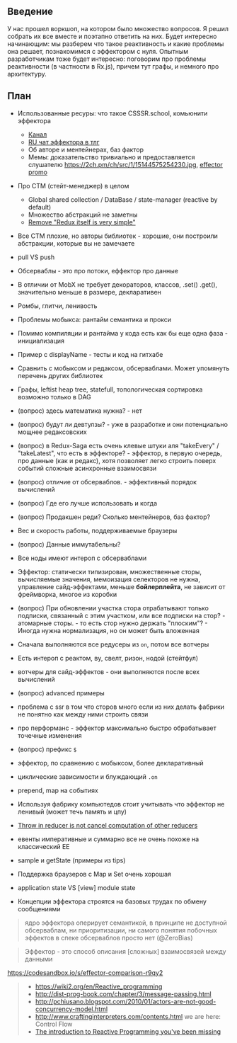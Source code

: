 ## Введение

У нас прошел воркшоп, на котором было множество вопросов. Я решил собрать их все вместе и поэтапно ответить на них. Будет интересно начинающим: мы разберем что такое реактивность и какие проблемы она решает, познакомимся с эффектором с нуля. Опытным разработчикам тоже будет интересно: поговорим про проблемы реактивности (в частности в Rx.js), причем тут графы, и немного про архитектуру.

## План

- Использованные ресуры: что такое CSSSR.school, комьюнити эффектора
  - [Канал](https://www.youtube.com/channel/UCdkZ6ckHOJ3DjAYxoGeMG0w/videos)
  - [RU чат эффектора в тлг](https://t.me/effector_ru)
  - Об авторе и ментейнерах, баз фактор
  - Мемы: доказательство тривиально и предоставляется слушателю https://2ch.pm/ch/src/1/15144575254230.jpg, [effector promo](https://t.me/effector_ru/26937)
- Про СТМ (стейт-менеджер) в целом
  - Global shared collection / DataBase / state-manager (reactive by default)
  - Множество абстракций не заметны
  - [Remove "Redux itself is very simple"](https://github.com/reduxjs/redux/pull/2950)

- Все СТМ плохие, но авторы библиотек - хорошие, они построили абстракции, которые вы не замечаете
- pull VS push
- Обсерваблы - это про потоки, еффектор про данные
- В отличии от MobX не требует декораторов, классов, .set() .get(), значительно меньше в размере, декларативен
- Ромбы, глитчи, ленивость
- Проблемы мобыкса: рантайм семантика и прокси
- Помимо компиляции и рантайма у кода есть как бы еще одна фаза - инициализация
- Пример с displayName - тесты и код на гитхабе
- Сравнить с мобыксом и редаксом, обсерваблами. Может упомянуть перечень других библиотек
- Графы, leftist heap tree, statefull, топологическая сортировка возможно только в DAG
- (вопрос) здесь математика нужна? - нет
- (вопрос) будут ли девтулзы? - уже в разработке и они потенциально мощнее редаксовских
- (вопрос) в Redux-Saga есть очень клевые штуки аля "takeEvery" / "takeLatest", что есть в эффекторе? - эффектор, в первую очередь, про данные (как и редакс), хотя позволяет легко строить поверх событий сложные асинхронные взаимосвязи
- (вопрос) отличие от обсерваблов. - эффективный порядок вычислений
- (вопрос) Где его лучше использовать и когда
- (вопрос) Продакшен реди? Сколько ментейнеров, баз фактор?
- Вес и скорость работы, поддерживаемые браузеры
- (вопрос) Данные иммутабельны?
- Все ноды имеют интероп с обсерваблами
- Эффектор: статически типизирован, множественные сторы, вычисляемые значения, мемоизация селекторов не нужна, управление сайд-эффектами, меньше **бойлерплейта**, не зависит от фреймворка, многое из коробки
- (вопрос) При обновлении участка стора отрабатывают только подписки, связанный с этим участком, или все подписки на стор? - атомарные сторы. - то есть стор нужно держать "плоским"? - Иногда нужна нормализация, но он может быть вложенная
- Сначала выполняются все редусеры из `on`, потом все вотчеры
- Есть интероп с реактом, ву, свелт, ризон, нодой (стейтфул)
- вотчеры для сайд-эффектов - они выполняются после всех вычислений
- (вопрос) advanced примеры
- проблема с ssr в том что сторов много если из них делать фабрики не понятно как между ними строить связи
- про перформанс - эффектор максимально быстро обрабатывает точечные изменения
- (вопрос) префикс `$`
- эффектор, по сравнению с мобыксом, более декларативный
- циклические зависимости и блуждающий `.on`
- prepend, map на событиях
- Используя фабрику компьютедов стоит учитывать что эффектор не ленивый (может течь память и цпу)
- [Throw in reducer is not cancel computation of other reducers](https://github.com/zerobias/effector/issues/90)
- евенты императивные и суммарно все не очень похоже на классический EE
- sample и getState (примеры из tips)
- Поддержка браузеров с Map и Set очень хорошая
- application state VS [view] module state
- Концепции эффектора строятся на базовых трудах по обмену сообщениями

> ядро эффектора оперирует семантикой, в принципе не доступной обсерваблам, ни приоритизации, ни самого понятия побочных эффектов в спеке обсерваблов просто нет (@ZeroBias)

> Эффектор - это способ описания [сложных] взаимосвязей между данными

https://codesandbox.io/s/effector-comparison-r9qy2

> - https://wiki2.org/en/Reactive_programming
> - http://dist-prog-book.com/chapter/3/message-passing.html
> - http://pchiusano.blogspot.com/2010/01/actors-are-not-good-concurrency-model.html
> - http://www.craftinginterpreters.com/contents.html we are here: Control Flow
> - [The introduction to Reactive Programming you've been missing](https://gist.github.com/staltz/868e7e9bc2a7b8c1f754)